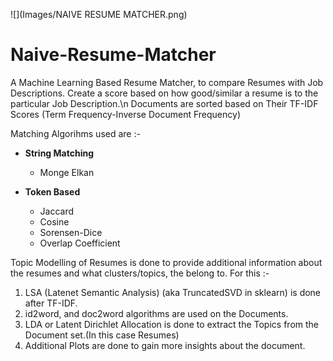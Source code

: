 ![](Images/NAIVE RESUME MATCHER.png)

# Naive-Resume-Matcher

A Machine Learning Based Resume Matcher, to compare Resumes with Job Descriptions.
Create a score based on how good/similar a resume is to the particular Job Description.\n
Documents are sorted based on Their TF-IDF Scores (Term Frequency-Inverse Document Frequency)

Matching Algorihms used are :-

- **String Matching**

  - Monge Elkan

- **Token Based**
  - Jaccard
  - Cosine
  - Sorensen-Dice
  - Overlap Coefficient

Topic Modelling of Resumes is done to provide additional information about the resumes and what clusters/topics,
the belong to.
For this :-

1. LSA (Latenet Semantic Analysis) (aka TruncatedSVD in sklearn) is done after TF-IDF.
2. id2word, and doc2word algorithms are used on the Documents.
3. LDA or Latent Dirichlet Allocation is done to extract the Topics from the Document set.(In this case Resumes)
4. Additional Plots are done to gain more insights about the document.
